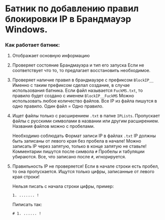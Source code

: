 # Батник по добавлению правил блокировки IP в Брандмауэр Windows.
### Как работает батник:
1. Отображает основную информацию	
	
2. Проверяет состояние Брандмауэра и тип его запуска
    Если не соответствует  что то, то предлагает восстановить необходимое.
3. Проверяет наличие правил в брандмауэре с префиксом `BlockIP__`
	Именно с таким префиксом сделал создание, в случае использования батника.
	Если файл называется `FuckMS.txt`, то правило будет создано с именем `BlockIP__FuckMS`
	Можно использовать любое количество файлов.
	Все IP из файла пишутся в одно правило. Один файл = Одно правило. 
	   
4. Ищет файлы только с расширением `.txt` в папке `IPLists`.
	Пропускает файлы с русскими символами в названии или другим расширением.
	Названия файлов можно с пробелами.

    Необходимо соблюдать Формат записи IP в файлах `.txt`
	IP должны быть записаны от левого края без пробела в начале!
	Можно записать IP через запятую, только в конце запятую не ставьте!
	Комментарии пишутся после символа `#`
	Пробелы и табуляции убираются. Все, что записано после `#`, игнорируется.

5. Правильность IP не проверяется!
	Если в начале строки есть пробел, то она пропускается.
	Ищутся только цифры, записанные от левого края строки!

    Нельзя писать с начала строки цифры, пример:
    ```
    1. ....... !
    ```
    Пиписать так:
    ```
    # 1. ...... !
    ```